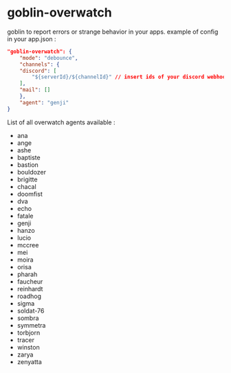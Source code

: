 # goblin-overwatch

goblin to report errors or strange behavior in your apps.
example of config in your app.json :

```json
"goblin-overwatch": {
    "mode": "debounce",
    "channels": {
    "discord": [
        "${serverId}/${channelId}" // insert ids of your discord webhook
    ],
    "mail": []
    },
    "agent": "genji"
}
```

List of all overwatch agents available :

- ana
- ange
- ashe
- baptiste
- bastion
- bouldozer
- brigitte
- chacal
- doomfist
- dva
- echo
- fatale
- genji
- hanzo
- lucio
- mccree
- mei
- moira
- orisa
- pharah
- faucheur
- reinhardt
- roadhog
- sigma
- soldat-76
- sombra
- symmetra
- torbjorn
- tracer
- winston
- zarya
- zenyatta
